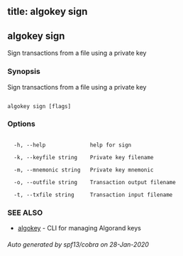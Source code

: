 title: algokey sign
---
## algokey sign



Sign transactions from a file using a private key



### Synopsis



Sign transactions from a file using a private key



```

algokey sign [flags]

```



### Options



```

  -h, --help              help for sign

  -k, --keyfile string    Private key filename

  -m, --mnemonic string   Private key mnemonic

  -o, --outfile string    Transaction output filename

  -t, --txfile string     Transaction input filename

```



### SEE ALSO



* [algokey](../../algokey/algokey/)	 - CLI for managing Algorand keys


###### Auto generated by spf13/cobra on 28-Jan-2020

